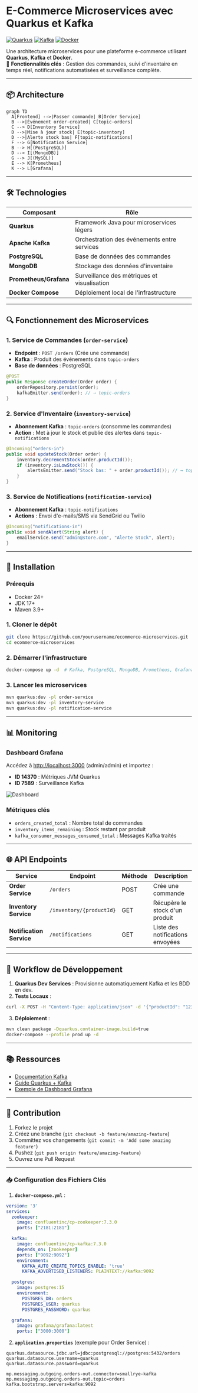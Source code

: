 # E-Commerce Microservices avec Quarkus et Kafka

[![Quarkus](https://img.shields.io/badge/Quarkus-2.16.3-red?logo=quarkus)](https://quarkus.io/)
[![Kafka](https://img.shields.io/badge/Apache_Kafka-3.5.1-000?logo=apachekafka)](https://kafka.apache.org/)
[![Docker](https://img.shields.io/badge/Docker-24.0.6-blue?logo=docker)](https://www.docker.com/)

Une architecture microservices pour une plateforme e-commerce utilisant **Quarkus**, **Kafka** et **Docker**.  
🚀 **Fonctionnalités clés** : Gestion des commandes, suivi d'inventaire en temps réel, notifications automatisées et surveillance complète.

---

## 📦 Architecture

```mermaid
graph TD
  A[Frontend] -->|Passer commande| B[Order Service]
  B -->|Événement order-created| C[topic-orders]
  C --> D[Inventory Service]
  D -->|Mise à jour stock| E[topic-inventory]
  D -->|Alerte stock bas| F[topic-notifications]
  F --> G[Notification Service]
  B --> H[(PostgreSQL)]
  D --> I[(MongoDB)]
  G --> J[(MySQL)]
  E --> K[Prometheus]
  K --> L[Grafana]
```

---

## 🛠️ Technologies

| Composant               | Rôle                                                                 |
|-------------------------|----------------------------------------------------------------------|
| **Quarkus**             | Framework Java pour microservices légers                            |
| **Apache Kafka**        | Orchestration des événements entre services                         |
| **PostgreSQL**          | Base de données des commandes                                       |
| **MongoDB**             | Stockage des données d'inventaire                                   |
| **Prometheus/Grafana**  | Surveillance des métriques et visualisation                         |
| **Docker Compose**      | Déploiement local de l'infrastructure                               |

---

## 🔍 Fonctionnement des Microservices

### 1. **Service de Commandes** (`order-service`)
- **Endpoint** : `POST /orders` (Crée une commande)
- **Kafka** : Produit des événements dans `topic-orders`
- **Base de données** : PostgreSQL

```java
@POST
public Response createOrder(Order order) {
    orderRepository.persist(order);
    kafkaEmitter.send(order); // → topic-orders
}
```

### 2. **Service d'Inventaire** (`inventory-service`)
- **Abonnement Kafka** : `topic-orders` (consomme les commandes)
- **Action** : Met à jour le stock et publie des alertes dans `topic-notifications`

```java
@Incoming("orders-in")
public void updateStock(Order order) {
    inventory.decrementStock(order.productId());
    if (inventory.isLowStock()) {
        alertsEmitter.send("Stock bas: " + order.productId()); // → topic-notifications
    }
}
```

### 3. **Service de Notifications** (`notification-service`)
- **Abonnement Kafka** : `topic-notifications`
- **Actions** : Envoi d'e-mails/SMS via SendGrid ou Twilio

```java
@Incoming("notifications-in")
public void sendAlert(String alert) {
    emailService.send("admin@store.com", "Alerte Stock", alert);
}
```

---

## 🚀 Installation

### Prérequis
- Docker 24+
- JDK 17+
- Maven 3.9+

### 1. Cloner le dépôt

```bash
git clone https://github.com/yourusername/ecommerce-microservices.git
cd ecommerce-microservices
```

### 2. Démarrer l'infrastructure

```bash
docker-compose up -d  # Kafka, PostgreSQL, MongoDB, Prometheus, Grafana
```

### 3. Lancer les microservices

```bash
mvn quarkus:dev -pl order-service
mvn quarkus:dev -pl inventory-service
mvn quarkus:dev -pl notification-service
```

---

## 📊 Monitoring

### Dashboard Grafana
Accédez à [http://localhost:3000](http://localhost:3000) (admin/admin) et importez :
- **ID 14370** : Métriques JVM Quarkus
- **ID 7589** : Surveillance Kafka

![Dashboard](https://i.imgur.com/VpDt3aL.png)

### Métriques clés
- `orders_created_total` : Nombre total de commandes
- `inventory_items_remaining` : Stock restant par produit
- `kafka_consumer_messages_consumed_total` : Messages Kafka traités

---

## 🌐 API Endpoints

| Service               | Endpoint                  | Méthode | Description                          |
|-----------------------|---------------------------|---------|--------------------------------------|
| **Order Service**     | `/orders`                 | POST    | Crée une commande                    |
| **Inventory Service** | `/inventory/{productId}`  | GET     | Récupère le stock d'un produit       |
| **Notification Service** | `/notifications`       | GET     | Liste des notifications envoyées     |

---

## 🔄 Workflow de Développement

1. **Quarkus Dev Services** : Provisionne automatiquement Kafka et les BDD en dev.
2. **Tests Locaux** : 

```bash
curl -X POST -H "Content-Type: application/json" -d '{"productId": "123", "quantity": 2}' http://localhost:8080/orders
```
3. **Déploiement** : 

```bash
mvn clean package -Dquarkus.container-image.build=true
docker-compose --profile prod up -d
```

---

## 📚 Ressources

- [Documentation Kafka](https://kafka.apache.org/documentation/)
- [Guide Quarkus + Kafka](https://quarkus.io/guides/kafka)
- [Exemple de Dashboard Grafana](https://grafana.com/grafana/dashboards/14370)

---

## 🤝 Contribution
1. Forkez le projet
2. Créez une branche (`git checkout -b feature/amazing-feature`)
3. Committez vos changements (`git commit -m 'Add some amazing feature'`)
4. Pushez (`git push origin feature/amazing-feature`)
5. Ouvrez une Pull Request

---

### 📥 Configuration des Fichiers Clés

1. **`docker-compose.yml`** :

```yaml
version: '3'
services:
  zookeeper:
    image: confluentinc/cp-zookeeper:7.3.0
    ports: ["2181:2181"]

  kafka:
    image: confluentinc/cp-kafka:7.3.0
    depends_on: [zookeeper]
    ports: ["9092:9092"]
    environment:
      KAFKA_AUTO_CREATE_TOPICS_ENABLE: 'true'
      KAFKA_ADVERTISED_LISTENERS: PLAINTEXT://kafka:9092

  postgres:
    image: postgres:15
    environment:
      POSTGRES_DB: orders
      POSTGRES_USER: quarkus
      POSTGRES_PASSWORD: quarkus

  grafana:
    image: grafana/grafana:latest
    ports: ["3000:3000"]
```

2. **`application.properties`** (exemple pour Order Service) :

```properties
quarkus.datasource.jdbc.url=jdbc:postgresql://postgres:5432/orders
quarkus.datasource.username=quarkus
quarkus.datasource.password=quarkus

mp.messaging.outgoing.orders-out.connector=smallrye-kafka
mp.messaging.outgoing.orders-out.topic=orders
kafka.bootstrap.servers=kafka:9092
```